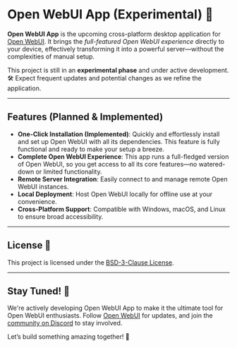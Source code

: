 # Open WebUI App (Experimental) 🚀

**Open WebUI App** is the upcoming cross-platform desktop application for [Open WebUI](https://github.com/open-webui/open-webui). It brings the *full-featured Open WebUI experience* directly to your device, effectively transforming it into a powerful server—without the complexities of manual setup. 

This project is still in an **experimental phase** and under active development. 🛠️ Expect frequent updates and potential changes as we refine the application.

---

## Features (Planned & Implemented)
- **One-Click Installation (Implemented)**: Quickly and effortlessly install and set up Open WebUI with all its dependencies. This feature is fully functional and ready to make your setup a breeze.
- **Complete Open WebUI Experience**: This app runs a full-fledged version of Open WebUI, so you get access to all its core features—no watered-down or limited functionality.
- **Remote Server Integration**: Easily connect to and manage remote Open WebUI instances.
- **Local Deployment**: Host Open WebUI locally for offline use at your convenience.
- **Cross-Platform Support**: Compatible with Windows, macOS, and Linux to ensure broad accessibility.

---

## License 📜
This project is licensed under the [BSD-3-Clause License](LICENSE).

---

## Stay Tuned! 🌟
We're actively developing Open WebUI App to make it the ultimate tool for Open WebUI enthusiasts. Follow [Open WebUI](https://github.com/open-webui/open-webui) for updates, and join the [community on Discord](https://discord.gg/5rJgQTnV4s) to stay involved.

Let’s build something amazing together! 💪